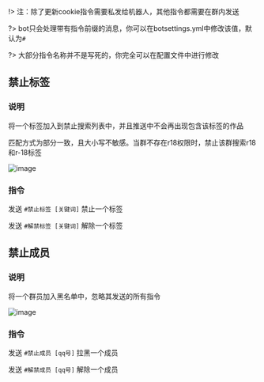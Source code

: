 !> 注：除了更新cookie指令需要私发给机器人，其他指令都需要在群内发送

?> bot只会处理带有指令前缀的消息，你可以在botsettings.yml中修改该值，默认为`#`

?>  大部分指令名称并不是写死的，你完全可以在配置文件中进行修改

## 禁止标签

### 说明

将一个标签加入到禁止搜索列表中，并且推送中不会再出现包含该标签的作品

匹配方式为部分一致，且大小写不敏感。当群不存在r18权限时，禁止该群搜索r18和r-18标签

![image](/img/manage/185852450-b246798b-2a85-4eec-ac01-9f614f79eb50.png)

### 指令
发送 `#禁止标签 [关键词]` 禁止一个标签

发送 `#解禁标签 [关键词]` 解除一个标签

## 禁止成员

### 说明
将一个群员加入黑名单中，忽略其发送的所有指令

![image](/img/manage/185851078-25151023-1359-405f-af53-c1371b39eb9d.png)

### 指令
发送 `#禁止成员 [qq号]` 拉黑一个成员

发送 `#解禁成员 [qq号]` 解除一个成员